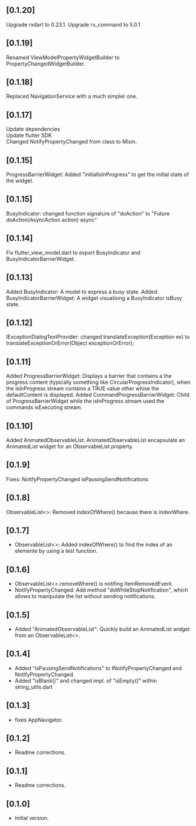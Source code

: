 ## [0.1.20]
Upgrade rxdart to 0.23.1.
Upgrade rx_command to 5.0.1

## [0.1.19]
Renamed ViewModelPropertyWidgetBuilder to PropertyChangedWidgetBuilder.

## [0.1.18]
Replaced NavigationService with a much simpler one.

## [0.1.17]
Update dependencies   
Update flutter SDK   
Changed NotifyPropertyChanged from class to Mixin.

## [0.1.15]
ProgressBarrierWidget: Added "initialIsInProgress" to get the initial state of the widget.

## [0.1.15]
BusyIndicator: changed function signature of "doAction" to "Future<void> doAction(AsyncAction action) async"

## [0.1.14]
Fix flutter_view_model.dart to export BusyIndicator and BusyIndicatorBarrierWidget.

## [0.1.13]
Added BusyIndicator: A model to express a busy state.
Added BusyIndicatorBarrierWidget: A widget visualising a BusyIndicator isBusy state.

## [0.1.12]
IExceptionDialogTextProvider: changed translateException(Exception ex) to translateExceptionOrError(Object exceptionOrError);

## [0.1.11]
Added ProgressBarrierWidget: Displays a barrier that contains a the progress content (typically something like CircularProgressIndicator), when the isInProgress stream contains a TRUE value other whise the defaultContent is displayed.
Added CommandProgressBarrierWidget: Child of ProgressBarrierWidget while the isInProgress stream used the commands isExecuting stream.

## [0.1.10]

Added AnimatedObservableList: AnimatedObservableList encapsulate an AnimatedList widget for an ObservableList property.

## [0.1.9]

Fixes: NotifyPropertyChanged isPausingSendNotifications

## [0.1.8]
ObservableList<>: Removed indexOfWhere() because there is indexWhere.

## [0.1.7]

* ObservableList<>: Added indexOfWhere() to find the index of an elemente by using a test function.

## [0.1.6]

* ObservableList<>.removeWhere() is notifing ItemRemovedEvent.
* NotifyPropertyChanged: Add method "doWhileStopNotification", which allows to manipulate the list without sending notifications.

## [0.1.5]

* Added "AnimatedObservableList": Quickly build an AnimatedList widget from an ObservableList<>.


## [0.1.4]

* Added "isPausingSendNotifications" to INotifyPropertyChanged and NotifyPropertyChanged.
* Added "isBlank()" and changed impl. of "isEmpty()" within string_utils.dart

## [0.1.3]

* fixes AppNavigator.

## [0.1.2]

* Readme corrections.

## [0.1.1]

* Readme corrections.

## [0.1.0]

* Initial version.
